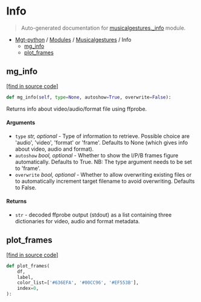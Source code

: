 # Info

> Auto-generated documentation for [musicalgestures._info](https://github.com/fourMs/MGT-python/blob/master/musicalgestures/_info.py) module.

- [Mgt-python](../README.md#mgt-python) / [Modules](../MODULES.md#mgt-python-modules) / [Musicalgestures](index.md#musicalgestures) / Info
    - [mg_info](#mg_info)
    - [plot_frames](#plot_frames)

## mg_info

[[find in source code]](https://github.com/fourMs/MGT-python/blob/master/musicalgestures/_info.py#L8)

```python
def mg_info(self, type=None, autoshow=True, overwrite=False):
```

Returns info about video/audio/format file using ffprobe.

#### Arguments

- `type` *str, optional* - Type of information to retrieve. Possible choice are 'audio', 'video', 'format' or 'frame'. Defaults to None (which gives info about video, audio and format).
- `autoshow` *bool, optional* - Whether to show the I/P/B frames figure automatically. Defaults to True. NB: The type argument needs to be set to 'frame'.
- `overwrite` *bool, optional* - Whether to allow overwriting existing files or to automatically increment target filename to avoid overwriting. Defaults to False.

#### Returns

- `str` - decoded ffprobe output (stdout) as a list containing three dictionaries for video, audio and format metadata.

## plot_frames

[[find in source code]](https://github.com/fourMs/MGT-python/blob/master/musicalgestures/_info.py#L114)

```python
def plot_frames(
    df,
    label,
    color_list=['#636EFA', '#00CC96', '#EF553B'],
    index=0,
):
```
